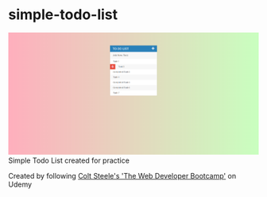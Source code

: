 # simple-todo-list

![](./todoList.png "To-Do List Preview")
Simple Todo List created for practice

Created by following [Colt Steele's 'The Web Developer Bootcamp'](https://www.udemy.com/the-web-developer-bootcamp/) on Udemy
